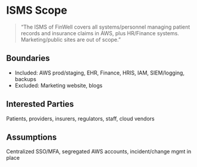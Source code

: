 # ISMS Scope

> “The ISMS of FinWell covers all systems/personnel managing patient records and insurance claims in AWS, plus HR/Finance systems. Marketing/public sites are out of scope.”

## Boundaries
- Included: AWS prod/staging, EHR, Finance, HRIS, IAM, SIEM/logging, backups  
- Excluded: Marketing website, blogs

## Interested Parties
Patients, providers, insurers, regulators, staff, cloud vendors

## Assumptions
Centralized SSO/MFA, segregated AWS accounts, incident/change mgmt in place

